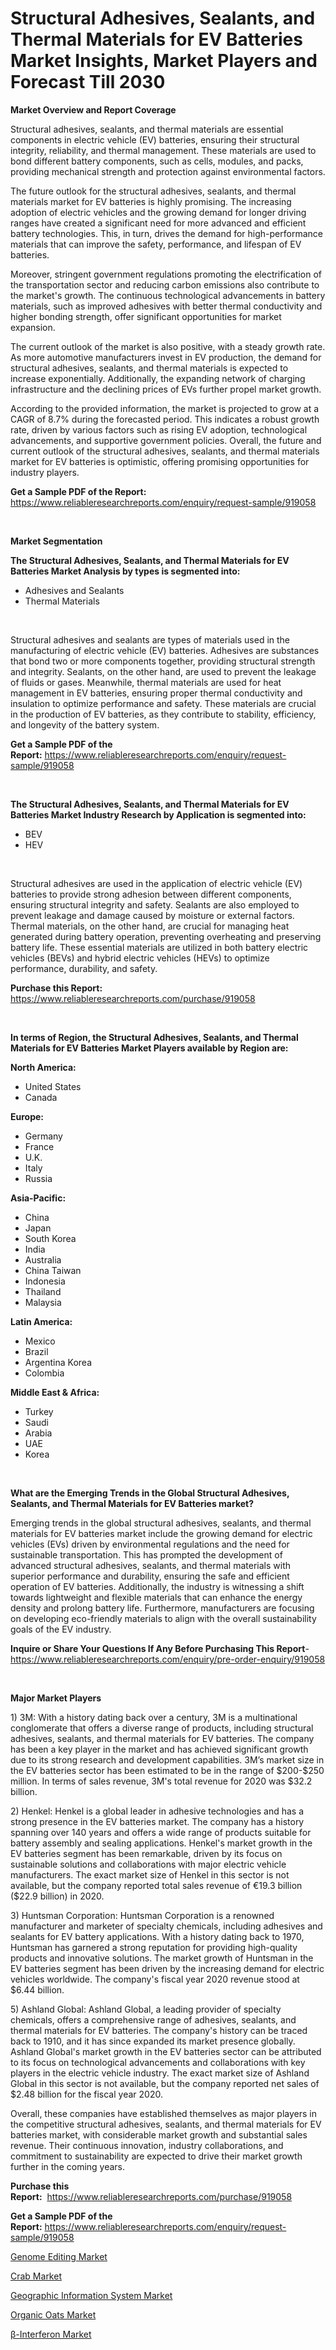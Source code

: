 <p><h1>Structural Adhesives, Sealants, and Thermal Materials for EV Batteries Market Insights, Market Players and Forecast Till 2030</h1></p><p><strong>Market Overview and Report Coverage</strong></p>
<p><p>Structural adhesives, sealants, and thermal materials are essential components in electric vehicle (EV) batteries, ensuring their structural integrity, reliability, and thermal management. These materials are used to bond different battery components, such as cells, modules, and packs, providing mechanical strength and protection against environmental factors.</p><p>The future outlook for the structural adhesives, sealants, and thermal materials market for EV batteries is highly promising. The increasing adoption of electric vehicles and the growing demand for longer driving ranges have created a significant need for more advanced and efficient battery technologies. This, in turn, drives the demand for high-performance materials that can improve the safety, performance, and lifespan of EV batteries.</p><p>Moreover, stringent government regulations promoting the electrification of the transportation sector and reducing carbon emissions also contribute to the market's growth. The continuous technological advancements in battery materials, such as improved adhesives with better thermal conductivity and higher bonding strength, offer significant opportunities for market expansion.</p><p>The current outlook of the market is also positive, with a steady growth rate. As more automotive manufacturers invest in EV production, the demand for structural adhesives, sealants, and thermal materials is expected to increase exponentially. Additionally, the expanding network of charging infrastructure and the declining prices of EVs further propel market growth.</p><p>According to the provided information, the market is projected to grow at a CAGR of 8.7% during the forecasted period. This indicates a robust growth rate, driven by various factors such as rising EV adoption, technological advancements, and supportive government policies. Overall, the future and current outlook of the structural adhesives, sealants, and thermal materials market for EV batteries is optimistic, offering promising opportunities for industry players.</p></p>
<p><strong>Get a Sample PDF of the Report:</strong> <a href="https://www.reliableresearchreports.com/enquiry/request-sample/919058">https://www.reliableresearchreports.com/enquiry/request-sample/919058</a></p>
<p>&nbsp;</p>
<p><strong>Market Segmentation</strong></p>
<p><strong>The Structural Adhesives, Sealants, and Thermal Materials for EV Batteries Market Analysis by types is segmented into:</strong></p>
<p><ul><li>Adhesives and Sealants</li><li>Thermal Materials</li></ul></p>
<p>&nbsp;</p>
<p><p>Structural adhesives and sealants are types of materials used in the manufacturing of electric vehicle (EV) batteries. Adhesives are substances that bond two or more components together, providing structural strength and integrity. Sealants, on the other hand, are used to prevent the leakage of fluids or gases. Meanwhile, thermal materials are used for heat management in EV batteries, ensuring proper thermal conductivity and insulation to optimize performance and safety. These materials are crucial in the production of EV batteries, as they contribute to stability, efficiency, and longevity of the battery system.</p></p>
<p><strong>Get a Sample PDF of the Report:</strong>&nbsp;<a href="https://www.reliableresearchreports.com/enquiry/request-sample/919058">https://www.reliableresearchreports.com/enquiry/request-sample/919058</a></p>
<p>&nbsp;</p>
<p><strong>The Structural Adhesives, Sealants, and Thermal Materials for EV Batteries Market Industry Research by Application is segmented into:</strong></p>
<p><ul><li>BEV</li><li>HEV</li></ul></p>
<p>&nbsp;</p>
<p><p>Structural adhesives are used in the application of electric vehicle (EV) batteries to provide strong adhesion between different components, ensuring structural integrity and safety. Sealants are also employed to prevent leakage and damage caused by moisture or external factors. Thermal materials, on the other hand, are crucial for managing heat generated during battery operation, preventing overheating and preserving battery life. These essential materials are utilized in both battery electric vehicles (BEVs) and hybrid electric vehicles (HEVs) to optimize performance, durability, and safety.</p></p>
<p><strong>Purchase this Report:</strong>&nbsp; <a href="https://www.reliableresearchreports.com/purchase/919058">https://www.reliableresearchreports.com/purchase/919058</a></p>
<p>&nbsp;</p>
<p><strong>In terms of Region, the Structural Adhesives, Sealants, and Thermal Materials for EV Batteries Market Players available by Region are:</strong></p>
<p>
    <p> <strong> North America: </strong>
        <ul>
            <li>United States</li>
            <li>Canada</li>
        </ul>
        </p> 
    <p> <strong> Europe: </strong>
        <ul>
            <li>Germany</li>
            <li>France</li>
            <li>U.K.</li>
            <li>Italy</li>
            <li>Russia</li>
        </ul>
        </p> 
    <p> <strong> Asia-Pacific: </strong>
        <ul>
            <li>China</li>
            <li>Japan</li>
            <li>South Korea</li>
            <li>India</li>
            <li>Australia</li>
            <li>China Taiwan</li>
            <li>Indonesia</li>
            <li>Thailand</li>
            <li>Malaysia</li>
        </ul>
        </p> 
    <p> <strong> Latin America: </strong>
        <ul>
            <li>Mexico</li>
            <li>Brazil</li>
            <li>Argentina Korea</li>
            <li>Colombia</li>
        </ul>
        </p> 
    <p> <strong> Middle East & Africa: </strong>
        <ul>
            <li>Turkey</li>
            <li>Saudi</li>
            <li>Arabia</li>
            <li>UAE</li>
            <li>Korea</li>
        </ul>
    </p>
    </p>
<p>&nbsp;</p>
<p><strong>What are the Emerging Trends in the Global Structural Adhesives, Sealants, and Thermal Materials for EV Batteries market?</strong></p>
<p><p>Emerging trends in the global structural adhesives, sealants, and thermal materials for EV batteries market include the growing demand for electric vehicles (EVs) driven by environmental regulations and the need for sustainable transportation. This has prompted the development of advanced structural adhesives, sealants, and thermal materials with superior performance and durability, ensuring the safe and efficient operation of EV batteries. Additionally, the industry is witnessing a shift towards lightweight and flexible materials that can enhance the energy density and prolong battery life. Furthermore, manufacturers are focusing on developing eco-friendly materials to align with the overall sustainability goals of the EV industry.</p></p>
<p><strong>Inquire or Share Your Questions If Any Before Purchasing This Report</strong>- <a href="https://www.reliableresearchreports.com/enquiry/pre-order-enquiry/919058">https://www.reliableresearchreports.com/enquiry/pre-order-enquiry/919058</a></p>
<p>&nbsp;</p>
<p><strong>Major Market Players</strong></p>
<p><p>1) 3M: With a history dating back over a century, 3M is a multinational conglomerate that offers a diverse range of products, including structural adhesives, sealants, and thermal materials for EV batteries. The company has been a key player in the market and has achieved significant growth due to its strong research and development capabilities. 3M’s market size in the EV batteries sector has been estimated to be in the range of $200-$250 million. In terms of sales revenue, 3M's total revenue for 2020 was $32.2 billion.</p><p>2) Henkel: Henkel is a global leader in adhesive technologies and has a strong presence in the EV batteries market. The company has a history spanning over 140 years and offers a wide range of products suitable for battery assembly and sealing applications. Henkel's market growth in the EV batteries segment has been remarkable, driven by its focus on sustainable solutions and collaborations with major electric vehicle manufacturers. The exact market size of Henkel in this sector is not available, but the company reported total sales revenue of €19.3 billion ($22.9 billion) in 2020.</p><p>3) Huntsman Corporation: Huntsman Corporation is a renowned manufacturer and marketer of specialty chemicals, including adhesives and sealants for EV battery applications. With a history dating back to 1970, Huntsman has garnered a strong reputation for providing high-quality products and innovative solutions. The market growth of Huntsman in the EV batteries segment has been driven by the increasing demand for electric vehicles worldwide. The company's fiscal year 2020 revenue stood at $6.44 billion.</p><p>5) Ashland Global: Ashland Global, a leading provider of specialty chemicals, offers a comprehensive range of adhesives, sealants, and thermal materials for EV batteries. The company's history can be traced back to 1910, and it has since expanded its market presence globally. Ashland Global's market growth in the EV batteries sector can be attributed to its focus on technological advancements and collaborations with key players in the electric vehicle industry. The exact market size of Ashland Global in this sector is not available, but the company reported net sales of $2.48 billion for the fiscal year 2020.</p><p>Overall, these companies have established themselves as major players in the competitive structural adhesives, sealants, and thermal materials for EV batteries market, with considerable market growth and substantial sales revenue. Their continuous innovation, industry collaborations, and commitment to sustainability are expected to drive their market growth further in the coming years.</p></p>
<p><strong>Purchase this Report:</strong>&nbsp;&nbsp;<a href="https://www.reliableresearchreports.com/purchase/919058">https://www.reliableresearchreports.com/purchase/919058</a></p>
<p></p>
<p><strong>Get a Sample PDF of the Report:</strong>&nbsp;<a href="https://www.reliableresearchreports.com/enquiry/request-sample/919058">https://www.reliableresearchreports.com/enquiry/request-sample/919058</a></p>
<p><p><a href="https://www.reportprime.com/genome-editing-r11131">Genome Editing Market</a></p><p><a href="https://www.linkedin.com/pulse/crab-market-size-2023-2030-global-industrial-analysis-fmqlf/">Crab Market</a></p><p><a href="https://www.reportprime.com/geographic-information-system-r11134">Geographic Information System Market</a></p><p><a href="https://medium.com/@avaalsop666/organic-oats-market-size-growth-forecast-2023-2030-4943b62180d5">Organic Oats Market</a></p><p><a href="https://issuu.com/reportprime-2/docs/b-interferon-market-size-2030.pptx?fr=xKAE9_zU1NQ">β-Interferon Market</a></p></p>